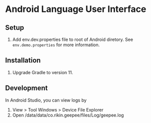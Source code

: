 # Android Language User Interface

## Setup
1. Add env.dev.properties file to root of Android diretory. See `env.demo.properties` for more information.

## Installation
1. Upgrade Gradle to version 11.

## Development

In Android Studio, you can view logs by

1. View > Tool Windows > Device File Explorer
2. Open /data/data/co.rikin.geepee/files/Log/geepee.log